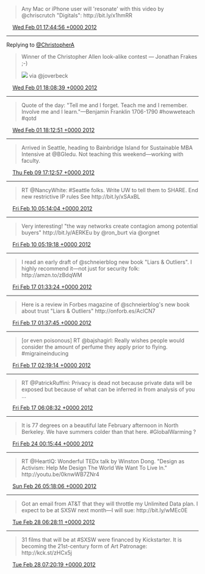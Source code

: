 > Any Mac or iPhone user will 'resonate' with this video by @chriscrutch "Digitals": http://bit\.ly/x1hmRR

<img src="../../media/tweet.ico" width="12" /> [Wed Feb 01 17:44:56 +0000 2012](https://twitter.com/ChristopherA/status/164766193570422784)

----

Replying to [@ChristopherA](https://twitter.com/over2jameson/status/164444706682568705)

> Winner of the Christopher Allen look\-alike contest — Jonathan Frakes ;\-\) 
> 
> ![](../../media/164772162278920192-Akg5ludCAAE4rrd.jpg) via @joverbeck

<img src="../../media/tweet.ico" width="12" /> [Wed Feb 01 18:08:39 +0000 2012](https://twitter.com/ChristopherA/status/164772162278920192)

----

> Quote of the day: "Tell me and I forget\. Teach me and I remember\. Involve me and I learn\."—Benjamin Franklin 1706\-1790 \#howweteach \#qotd

<img src="../../media/tweet.ico" width="12" /> [Wed Feb 01 18:12:51 +0000 2012](https://twitter.com/ChristopherA/status/164773217712607232)

----

> Arrived in Seattle, heading to Bainbridge Island for Sustainable MBA Intensive at @BGIedu\. Not teaching this weekend—working with faculty\.

<img src="../../media/tweet.ico" width="12" /> [Thu Feb 09 17:12:57 +0000 2012](https://twitter.com/ChristopherA/status/167657247776833536)

----

> RT @NancyWhite: \#Seattle folks\. Write UW to tell them to SHARE\. End new restrictive IP rules  See http://bit\.ly/xSAxBL

<img src="../../media/tweet.ico" width="12" /> [Fri Feb 10 05:14:04 +0000 2012](https://twitter.com/ChristopherA/status/167838723613003777)

----

> Very interesting\! "the way networks create contagion among potential buyers" http://bit\.ly/AERKEu by @ron\_burt via @orgnet

<img src="../../media/tweet.ico" width="12" /> [Fri Feb 10 05:19:18 +0000 2012](https://twitter.com/ChristopherA/status/167840039970156545)

----

> I read an early draft of @schneierblog new book "Liars & Outliers"\. I highly recommend it—not just for security folk: http://amzn\.to/zBdqWM

<img src="../../media/tweet.ico" width="12" /> [Fri Feb 17 01:33:24 +0000 2012](https://twitter.com/ChristopherA/status/170319903486783488)

----

> Here is a review in Forbes magazine of @schneierblog's new book about trust "Liars & Outliers" http://onforb\.es/AclCN7

<img src="../../media/tweet.ico" width="12" /> [Fri Feb 17 01:37:45 +0000 2012](https://twitter.com/ChristopherA/status/170320999970115584)

----

> \[or even poisonous\] RT @bajshagirl: Really wishes people would consider the amount of perfume they apply prior to flying\. \#migraineinducing

<img src="../../media/tweet.ico" width="12" /> [Fri Feb 17 02:19:14 +0000 2012](https://twitter.com/ChristopherA/status/170331441706700800)

----

> RT @PatrickRuffini: Privacy is dead not because private data will be exposed but because of what can be inferred in from analysis of you \.\.\.

<img src="../../media/tweet.ico" width="12" /> [Fri Feb 17 06:08:32 +0000 2012](https://twitter.com/ChristopherA/status/170389143073996800)

----

> It is 77 degrees on a beautiful late February afternoon in North Berkeley\. We have summers colder than that here\. \#GlobalWarming ?

<img src="../../media/tweet.ico" width="12" /> [Fri Feb 24 00:15:44 +0000 2012](https://twitter.com/ChristopherA/status/172837076495110147)

----

> RT @HeartIQ: Wonderful TEDx talk by Winston Dong\. "Design as Activism: Help Me Design The World We Want To Live In\." http://youtu\.be/0knwWB7ZNr4

<img src="../../media/tweet.ico" width="12" /> [Sun Feb 26 05:18:06 +0000 2012](https://twitter.com/ChristopherA/status/173637945499189249)

----

> Got an email from AT&T that they will throttle my Unlimited Data plan\. I expect to be at SXSW next month—I will sue: http://bit\.ly/wMEc0E

<img src="../../media/tweet.ico" width="12" /> [Tue Feb 28 06:28:11 +0000 2012](https://twitter.com/ChristopherA/status/174380357569871873)

----

> 31 films that will be at \#SXSW were financed by Kickstarter\. It is becoming the 21st\-century form of Art Patronage: http://kck\.st/zHCx5j

<img src="../../media/tweet.ico" width="12" /> [Tue Feb 28 07:20:19 +0000 2012](https://twitter.com/ChristopherA/status/174393475930914816)